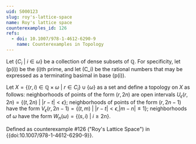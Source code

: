 ```yaml
---
uid: S000123
slug: roy's-lattice-space
name: Roy's lattice space
counterexamples_id: 126
refs:
  - doi: 10.1007/978-1-4612-6290-9
    name: Counterexamples in Topology
---
```

Let $\{C_i\ |\ i \in \omega\}$ be a collection of dense subsets of $\mathbb{Q}$. For specificity, let \(p(i)\) be the \(i\)th prime,
and let \(C_i\) be the rational numbers that
may be expressed as a terminating basimal in base \(p(i)\).

Let $X = \{(r,i) \in \mathbb{Q} \times \omega\ |\ r \in C_i\} \cup \{\omega\}$ as a set and define a topology on $X$ as follows: neighborhoods of points of the form $(r,2n)$ are open intervals $U_\epsilon(r,2n) = \{(t,2n)\ |\ |r-t|<\epsilon\}$; neighborhoods of points of the form $(r,2n-1)$ have the form $V_\epsilon(r,2n-1) = \{(t,m)\ |\ |r-t|<\epsilon, |m-n|\leq 1\}$; neighborhoods of $\omega$ have the form $W_n(\omega) = \{(s,i)\ |\ i \geq 2n\}$.

Defined as counterexample #126 ("Roy's Lattice Space")
in {{doi:10.1007/978-1-4612-6290-9}}.
